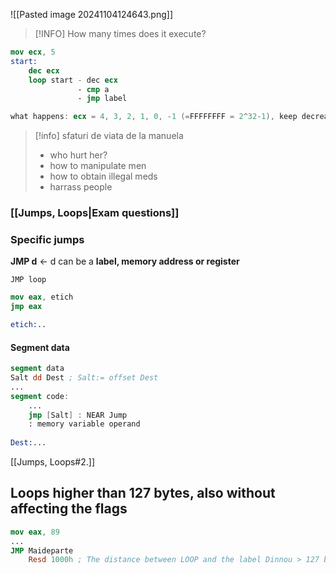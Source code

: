 
![[Pasted image 20241104124643.png]]

>[!INFO] How many times does it execute?
>
```nasm
mov ecx, 5
start:
	dec ecx
	loop start - dec ecx
			   - cmp a
			   - jmp label

what happens: ecx = 4, 3, 2, 1, 0, -1 (=FFFFFFFF = 2^32-1), keep decreasing 
```

>[!info] sfaturi de viata de la manuela
>- who hurt her?
>- how to manipulate men
>- how to obtain illegal meds
>- harrass people

### [[Jumps, Loops|Exam questions]]




### Specific jumps

**JMP d** <- d can be a **label, memory address or register**

`JMP loop`

```nasm
mov eax, etich
jmp eax

etich:..
```

#### Segment data
```nasm
segment data
Salt dd Dest ; Salt:= offset Dest
...
segment code:
	...
	jmp [Salt] : NEAR Jump
	: memory variable operand
	
Dest:...

```
[[Jumps, Loops#2.]]


## Loops higher than 127 bytes, also without affecting the flags

```nasm
mov eax, 89
...
JMP Maideparte
	Resd 1000h ; The distance between LOOP and the label Dinnou > 127 bytes so it is not a short jump
	
```

